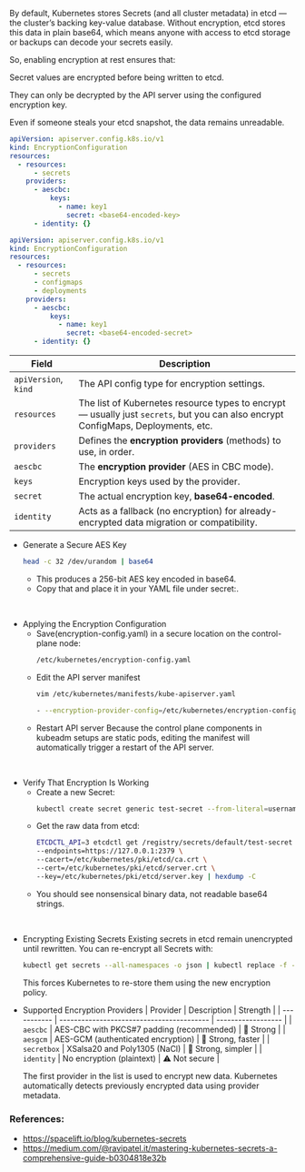 By default, Kubernetes stores Secrets (and all cluster metadata) in etcd — the cluster’s backing key-value database.
Without encryption, etcd stores this data in plain base64, which means anyone with access to etcd storage or backups can decode your secrets easily.

So, enabling encryption at rest ensures that:

Secret values are encrypted before being written to etcd.

They can only be decrypted by the API server using the configured encryption key.

Even if someone steals your etcd snapshot, the data remains unreadable.

```yaml
apiVersion: apiserver.config.k8s.io/v1
kind: EncryptionConfiguration
resources:
  - resources:
      - secrets
    providers:
      - aescbc:
          keys:
            - name: key1
              secret: <base64-encoded-key>
      - identity: {}
```
```yaml
apiVersion: apiserver.config.k8s.io/v1
kind: EncryptionConfiguration
resources:
  - resources:
      - secrets
      - configmaps
      - deployments
    providers:
      - aescbc:
          keys:
            - name: key1
              secret: <base64-encoded-secret>
      - identity: {}
```
| **Field**            | **Description**                                                                                                                   |
| -------------------- | --------------------------------------------------------------------------------------------------------------------------------- |
| `apiVersion`, `kind` | The API config type for encryption settings.                                                                                      |
| `resources`          | The list of Kubernetes resource types to encrypt — usually just `secrets`, but you can also encrypt ConfigMaps, Deployments, etc. |
| `providers`          | Defines the **encryption providers** (methods) to use, in order.                                                                  |
| `aescbc`             | The **encryption provider** (AES in CBC mode).                                                                                    |
| `keys`               | Encryption keys used by the provider.                                                                                             |
| `secret`             | The actual encryption key, **base64-encoded**.                                                                                    |
| `identity`           | Acts as a fallback (no encryption) for already-encrypted data migration or compatibility.                                         |


* Generate a Secure AES Key
  ```bash
  head -c 32 /dev/urandom | base64
  ```
  * This produces a 256-bit AES key encoded in base64.
  * Copy that and place it in your YAML file under secret:.

<br>

* Applying the Encryption Configuration
  * Save(encryption-config.yaml) in a secure location on the control-plane node:
    ```bash
    /etc/kubernetes/encryption-config.yaml
    ```
  * Edit the API server manifest
    ```bash
    vim /etc/kubernetes/manifests/kube-apiserver.yaml
    ```
    ```bash
    - --encryption-provider-config=/etc/kubernetes/encryption-config.yaml
    ```
  * Restart API server
    Because the control plane components in kubeadm setups are static pods, editing the manifest will automatically trigger a restart of the API server.

<br>

* Verify That Encryption Is Working
  * Create a new Secret:
    ```bash
    kubectl create secret generic test-secret --from-literal=username=admin
    ```
  * Get the raw data from etcd:
    ```bash
    ETCDCTL_API=3 etcdctl get /registry/secrets/default/test-secret \
    --endpoints=https://127.0.0.1:2379 \
    --cacert=/etc/kubernetes/pki/etcd/ca.crt \
    --cert=/etc/kubernetes/pki/etcd/server.crt \
    --key=/etc/kubernetes/pki/etcd/server.key | hexdump -C
    ```
  * You should see nonsensical binary data, not readable base64 strings.

<br>

* Encrypting Existing Secrets
  Existing secrets in etcd remain unencrypted until rewritten.
  You can re-encrypt all Secrets with:
  ```bash
  kubectl get secrets --all-namespaces -o json | kubectl replace -f -
  ```
  This forces Kubernetes to re-store them using the new encryption policy.

* Supported Encryption Providers
  | Provider    | Description                               | Strength           |
  | ----------- | ----------------------------------------- | ------------------ |
  | `aescbc`    | AES-CBC with PKCS#7 padding (recommended) | 🔐 Strong          |
  | `aesgcm`    | AES-GCM (authenticated encryption)        | 🔐 Strong, faster  |
  | `secretbox` | XSalsa20 and Poly1305 (NaCl)              | 🔐 Strong, simpler |
  | `identity`  | No encryption (plaintext)                 | ⚠️ Not secure      |

  The first provider in the list is used to encrypt new data.
  Kubernetes automatically detects previously encrypted data using provider metadata.



### References:
- https://spacelift.io/blog/kubernetes-secrets
- https://medium.com/@ravipatel.it/mastering-kubernetes-secrets-a-comprehensive-guide-b0304818e32b